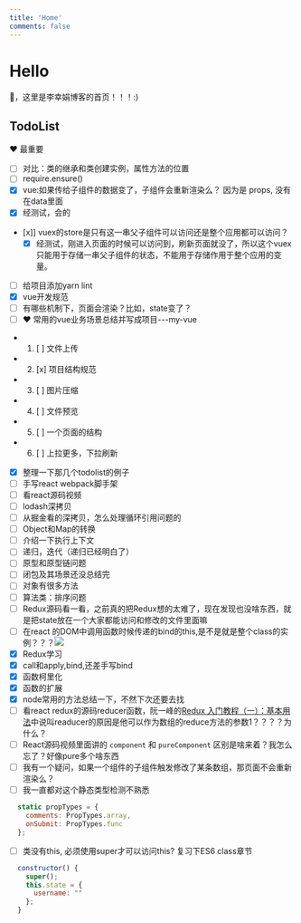 ```yaml
---
title: 'Home'
comments: false
---
```


<script async defer src="https://buttons.github.io/buttons.js"></script>

# Hello

🍉，这里是李幸娟博客的首页！！！:)

## TodoList

❤️ 最重要


- [ ] 对比：类的继承和类创建实例，属性方法的位置
- [ ] require.ensure()
- [x]  vue:如果传给子组件的数据变了，子组件会重新渲染么？ 因为是 props, 没有在data里面
  - [x]  经测试，会的
- [x]]  vuex的store是只有这一串父子组件可以访问还是整个应用都可以访问？
  - [x]  经测试，刚进入页面的时候可以访问到，刷新页面就没了，所以这个vuex只能用于存储一串父子组件的状态，不能用于存储作用于整个应用的变量。
- [ ]  给项目添加yarn lint
- [x]  vue开发规范
- [ ]  有哪些机制下，页面会渲染？比如，state变了？
- [ ]  ❤️ 常用的vue业务场景总结并写成项目---my-vue
  - 1. [ ] 文件上传 
  - 2. [x] 项目结构规范
  - 3. [ ] 图片压缩
  - 4. [ ] 文件预览 
  - 5. [ ] 一个页面的结构
  - 6. [ ] 上拉更多，下拉刷新
- [x]  整理一下那几个todolist的例子
- [ ]  手写react webpack脚手架
- [ ]  看react源码视频
- [ ]  lodash深拷贝
- [ ]  从掘金看的深拷贝，怎么处理循环引用问题的
- [ ]  Object和Map的转换
- [ ]  介绍一下执行上下文
- [ ]  递归，迭代（递归已经明白了）
- [ ]  原型和原型链问题
- [ ]  闭包及其场景还没总结完
- [ ]  对象有很多方法
- [ ]  算法类：排序问题
- [ ]  Redux源码看一看，之前真的把Redux想的太难了，现在发现也没啥东西，就是把state放在一个大家都能访问和修改的文件里面嘛
- [ ]  在react 的DOM中调用函数时候传递的bind的this,是不是就是整个class的实例？？？<img src='/Blog/images/react调用函数传递的this.png'>
- [x]  Redux学习
- [x]  call和apply,bind,还差手写bind
- [x]  函数柯里化
- [x]  函数的扩展
- [x]  node常用的方法总结一下，不然下次还要去找
- [ ]  看react redux的源码reducer函数，阮一峰的[Redux 入门教程（一）：基本用法](http://www.ruanyifeng.com/blog/2016/09/redux_tutorial_part_one_basic_usages.html)中说叫readucer的原因是他可以作为数组的reduce方法的参数1？？？？为什么？
- [ ]  React源码视频里面讲的 `component` 和 `pureComponent` 区别是啥来着？我怎么忘了？好像pure多个啥东西
- [ ]  我有一个疑问，如果一个组件的子组件触发修改了某条数组，那页面不会重新渲染么？
- [ ]  我一直都对这个静态类型检测不熟悉
```javascript
  static propTypes = {
    comments: PropTypes.array,
    onSubmit: PropTypes.func
  };
```
- [ ] 类没有this, 必须使用super才可以访问this? 复习下ES6 class章节
```javascript
  constructor() {
    super();
    this.state = {
      username: ""
    };
  }
```




